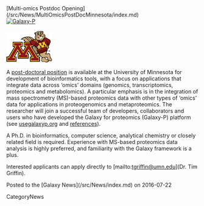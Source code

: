 <div class='newsItemHeader'>[Multi-omics Postdoc Opening](/src/News/MultiOmicsPostDocMinnesota/index.md)</div>

<div class='right'><div class='right'>
<a href='http://z.umn.edu/galaxypostdoc2016'><img src="/src/Images/Logos/GalaxyPLogo.png" alt="Galaxy-P" width="100" /></a></div><br />
<a href='http://ummn.edu'><img src="/src/Images/Logos/UMN_Goldy.gif" alt="University of Minnesota" width="120" /></a>
</div>


A [post-doctoral position](http://z.umn.edu/galaxypostdoc2016) is available at the University of Minnesota for development of bioinformatics tools, with a focus on applications that integrate data across ‘omics’ domains (genomics, transcriptomics, proteomics and metabolomics). A particular emphasis is in the integration of mass spectrometry (MS)-based proteomics data with other types of ‘omics’ data for applications in proteogenomics and metaproteomics. The researcher will join a successful team of developers, collaborators and users who have developed the Galaxy for proteomics (Galaxy-P) platform (see [usegalaxyp.org](http://usegalaxyp.org) and [references](http://z.umn.edu/galaxypreferences)). 

A Ph.D. in bioinformatics, computer science, analytical chemistry or closely related field is required. Experience with MS-based proteomics data analysis is highly preferred, and familiarity with the Galaxy framework is a plus. 

Interested applicants can apply directly to [mailto:tgriffin@umn.edu](Dr. Tim Griffin).

<div class='newsItemFooter'>Posted to the [Galaxy News](/src/News/index.md) on 2016-07-22</div>

CategoryNews
